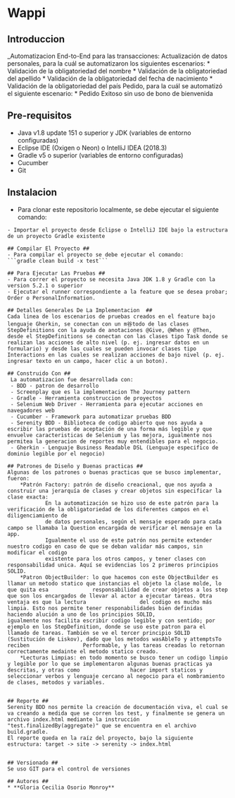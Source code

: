 ﻿# **Wappi**


## Introduccion ##
_Automatizacion End-to-End para las transacciones: 
Actualización de datos personales, para la cuál se automatizaron los siguientes escenarios:
	* Validación de la obligatoriedad del nombre
	* Validación de la obligatoriedad del apellido
	* Validación de la obligatoriedad del fecha de nacimiento
	* Validación de la obligatoriedad del país
Pedido, para la cuál se automatizó el siguiente escenario:
	* Pedido Exitoso sin uso de bono de bienvenida

## Pre-requisitos ##
- Java v1.8 update 151 o superior y JDK (variables de entorno configuradas)
- Eclipse IDE (Oxigen o Neon) o IntelliJ IDEA (2018.3)
- Gradle v5 o superior (variables de entorno configuradas)
- Cucumber
- Git

## Instalacion ##
- Para clonar este repositorio localmente, se debe ejecutar el siguiente comando: 
```git clone https://github.com/tchacos2128/TestWappi-.git
- Importar el proyecto desde Eclipse o IntelliJ IDE bajo la estructura de un proyecto Gradle existente 

## Compilar El Proyecto ##
- Para compilar el proyecto se debe ejecutar el comando:
```gradle clean build -x test```

## Para Ejecutar Las Pruebas ## 
- Para correr el proyecto se necesita Java JDK 1.8 y Gradle con la version 5.2.1 o superior
- Ejecutar el runner correspondiente a la feature que se desea probar; Order o PersonalInformation.

## Detalles Generales De La Implementacion  ##
Cada linea de los escenarios de pruebas creados en el feature bajo lenguaje Gherkin, se conectan con un m谷todo de las clases StepDefinitions con la ayuda de anotaciones @Give, @When y @Then, desde el StepDefinitions se conectan con las clases tipo Task donde se realizan las acciones de alto nivel (p. ej. ingresar datos en un formulario) y desde las cuales se pueden invocar clases tipo Interactions en las cuales se realizan acciones de bajo nivel (p. ej. ingresar texto en un campo, hacer clic a un boton).

## Construido Con ##
 La automatizacion fue desarrollada con:
 - BDD - patron de desarrollo
 - Screenplay que es la implementacion The Journey pattern  
 - Gradle - Herramienta construccion de proyectos
 - Selenium Web Driver - Herramienta para ejecutar acciones en navegadores web
 - Cucumber - Framework para automatizar pruebas BDD
 - Serenity BDD - Biblioteca de codigo abierto que nos ayuda a escribir las pruebas de aceptación de una forma más legible y que envuelve caracteristicas de Selenium y las mejora, igualmente nos permitea la generacion de reportes muy entendibles para el negocio.
 - Gherkin - Lenguaje Business Readable DSL (Lenguaje especifico de dominio legible por el negocio)

## Patrones de Diseño y Buenas practicas ##
Algunas de los patrones o buenas practicas que se busco implementar, fueron:
	*Patrón Factory: patrón de diseño creacional, que nos ayuda a construir una jerarquía de clases y crear objetos sin especificar la clase exacta:
			En la automatización se hizo uso de este patrón para la verificación de la obligatoriedad de los diferentes campos en el diligenciamiento de 
			de datos personales, según el mensaje esperado para cada campo se llamaba la Question encargada de verificar el mensaje en la app.
			Igualmente el uso de este patrón nos permite extender nuestro codigo en caso de que se deban validar más campos, sin modificar el codigo 
			existente para los otros campos, y tener clases con responsabilidad unica. Aquí se evidencias los 2 primeros principios SOLID.
	*Patron ObjectBuilder: lo que hacemos con este ObjectBuilder es llamar un metodo statico que instancias el objeto la clase molde, lo que quita esa 				responsabilidad de crear objetos a los step que son los encargados de llevar al actor a ejecutar tareas. Otra ventaja es que la lectura 				del codigo es mucho más limpia. Esto nos permite tener responabilidades bien definidas haciendo alución a uno de los principios SOLID, 				igualmente nos facilita escribir codigo legible y con sentido; por ejemplo en los StepDefinition, donde se uso este patron para el 					llamado de tareas. También se ve el tercer principio SOLID (Sustitución de Liskov), dado que los metodos wasAbleTo y attemptsTo reciben 				Performable, y las tareas creadas lo retornan correctamente medainte el metodo statico creado.
	*Lecturas Limpias: en todo momento se busco tener un codigo limpio y legible por lo que se implementaron algunas buenas practicas ya descritas, y otras como 				hacer import staticos y seleccionar verbos y lenguaje cercano al negocio para el nombramiento de clases, metodos y variables.


## Reporte ##
Serenity BDD nos permite la creación de documentación viva, el cual se va creando a medida que se corren los test, y finalmente se genera un archivo index.html mediante la instrucción "test.finalizedBy(aggregate)" que se encuentra en el archivo build.gradle.
El reporte queda en la raíz del proyecto, bajo la siguiente estructura: target -> site -> serenity -> index.html


## Versionado ## 
Se uso GIT para el control de versiones

## Autores ##
* **Gloria Cecilia Osorio Monroy** 

